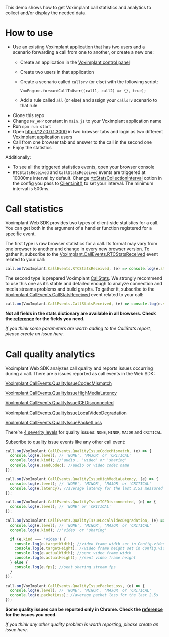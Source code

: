 This demo shows how to get Voximplant call statistics and analytics to collect and/or display the needed data.

# How to use

- Use an existing Voximplant application that has two users and a scenario forwarding a call from one to another, or create a new one:
  - Create an application in the [Voximplant control panel](https://manage.voximplant.com/applications)
  - Create two users in that application
  - Create a scenario called ```callsrv``` (or else) with the following script:
  
    ```VoxEngine.forwardCallToUser((call1, call2) => {}, true);```
  - Add a rule called ```all``` (or else) and assign your ```callsrv``` scenario to that rule
- Clone this repo 
- Change ```MY_APP``` constant in ```main.js``` to your Voximplant application name
- Run ```npm run start```
- Open http://127.0.0.1:3000 in two browser tabs and login as two different Voximplant application users
- Call from one browser tab and answer to the call in the second one 
- Enjoy the statistics

Additionally:
- To see all the triggered statistics events, open your browser console
- ```RTCStatsReceived``` and ```CallStatsReceived``` events are triggered at 10000ms interval by default. Change [rtcStatsCollectionInterval](https://voximplant.com/docs/references/websdk/voximplant/config#rtcstatscollectioninterval) option in the config you pass to [Client.init()](https://voximplant.com/docs/references/websdk/voximplant/client#init) to set your interval. The minimum interval is 500ms.

# Call statistics 

Voximplant Web SDK provides two types of client-side statistics for a call. You can get both in the argument of a handler function registered for a specific event.

The first type is raw browser statistics for a call. Its format may vary from one browser to another and change in every new browser version. To gather it, subscribe to the [VoxImplant.CallEvents.RTCStatsReceived](https://voximplant.com/docs/references/websdk/voximplant/callevents#rtcstatsreceived) event related to your call:

```javascript
call.on(VoxImplant.CallEvents.RTCStatsReceived, (e) => console.log(e.stats));
```

The second type is prepared Voximplant [CallStats](https://voximplant.com/docs/references/websdk/voximplant/statistic/callstats).  We strongly recommend to use this one as it’s stable and detailed enough to analyze connection and media streams problems and build graphs. To gather it, subscribe to the [VoxImplant.CallEvents.CallStatsReceived](https://voximplant.com/docs/references/websdk/voximplant/callevents#callstatsreceived) event related to your call:

```javascript
call.on(VoxImplant.CallEvents.CallStatsReceived, (e) => console.log(e.stats));
```

**Not all fields in the stats dictionary are available in all browsers. Check the [reference](https://voximplant.com/docs/references/websdk/voximplant/statistic) for the fields you need.**
 
*If you think some parameters are worth adding to the CallStats report, please create an issue here.*

# Call quality analytics

Voximplant Web SDK analyzes call quality and reports issues occurring during a call. There are 5 issues reported as call events in the Web SDK:

[VoxImplant.CallEvents.QualityIssueCodecMismatch](https://voximplant.com/docs/references/websdk/voximplant/callevents#qualityissuecodecmismatch)

[VoxImplant.CallEvents.QualityIssueHighMediaLatency](https://voximplant.com/docs/references/websdk/voximplant/callevents#qualityissuehighmedialatency)

[VoxImplant.CallEvents.QualityIssueICEDisconnected](https://voximplant.com/docs/references/websdk/voximplant/callevents#qualityissueicedisconnected)

[VoxImplant.CallEvents.QualityIssueLocalVideoDegradation](https://voximplant.com/docs/references/websdk/voximplant/callevents#qualityissuelocalvideodegradation)

[VoxImplant.CallEvents.QualityIssuePacketLoss](https://voximplant.com/docs/references/websdk/voximplant/callevents#qualityissuepacketloss)

There’re [4 severity levels](https://voximplant.com/docs/references/websdk/voximplant/statistic/qualityissuelevel) for quality issues: ```NONE```, ```MINOR```, ```MAJOR``` and ```CRITICAL```.

Subscribe to quality issue events like any other call event:

```javascript
call.on(VoxImplant.CallEvents.QualityIssueCodecMismatch, (e) => {
  console.log(e.level); // 'NONE', 'MAJOR' or 'CRITICAL'
  console.log(e.kind); //'audio', 'video' or 'sharing'
  console.log(e.sendCodec); //audio or video codec name
});

call.on(VoxImplant.CallEvents.QualityIssueHighMediaLatency, (e) => {
  console.log(e.level); // 'NONE', 'MINOR', 'MAJOR' or 'CRITICAL'
  console.log(e.latency); //average latency for the last 2.5s measured in ms
});

call.on(VoxImplant.CallEvents.QualityIssueICEDisconnected, (e) => {
  console.log(e.level); // 'NONE' or 'CRITICAL'
});

call.on(VoxImplant.CallEvents.QualityIssueLocalVideoDegradation, (e) => {
  console.log(e.level); // 'NONE', 'MINOR', 'MAJOR' or 'CRITICAL'
  console.log(e.kind); //'video' or 'sharing'

  if (e.kind === 'video') {
    console.log(e.targetWidth); //video frame width set in Config.videoConstraints
    console.log(e.targetHeight); //video frame height set in Config.videoConstraints
    console.log(e.actualWidth); //sent video frame width
    console.log(e.actualHeight); //sent video frame height
  } else {
    console.log(e.fps); //sent sharing stream fps
  }
});

call.on(VoxImplant.CallEvents.QualityIssuePacketLoss, (e) => {
  console.log(e.level); // 'NONE', 'MINOR', 'MAJOR' or 'CRITICAL'
  console.log(e.packetLoss); //average packet loss for the last 2.5s
});
```

**Some quality issues can be reported only in Chrome. Check the [reference](https://voximplant.com/docs/references/websdk/voximplant/statistic) for the issues you need.**

*If you think any other quality problem is worth reporting, please create an issue here.*
